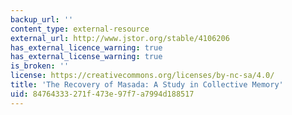 ```yaml
---
backup_url: ''
content_type: external-resource
external_url: http://www.jstor.org/stable/4106206
has_external_licence_warning: true
has_external_license_warning: true
is_broken: ''
license: https://creativecommons.org/licenses/by-nc-sa/4.0/
title: 'The Recovery of Masada: A Study in Collective Memory'
uid: 84764333-271f-473e-97f7-a7994d188517
---
```

